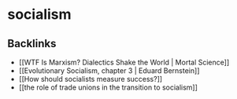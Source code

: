 # socialism



<a id="org36585c5"></a>

## Backlinks

-   [[WTF Is Marxism? Dialectics Shake the World | Mortal Science]]
-   [[Evolutionary Socialism, chapter 3 | Eduard Bernstein]]
-   [[How should socialists measure success?]]
-   [[the role of trade unions in the transition to socialism]]
